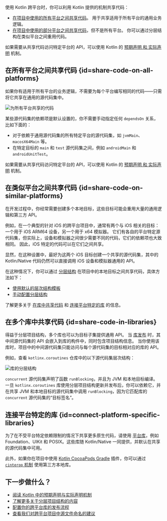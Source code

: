 [//]: # (title: 在平台上共享代码)

使用 Kotlin 跨平台时，你可以利用 Kotlin 提供的机制共享代码：
 
* [在项目中使用的所有平台之间共享代码](#share-code-on-all-platforms)。
用于共享适用于所有平台的通用业务逻辑。
* [在项目中使用的部分平台之间共享代码](#share-code-on-similar-platforms)，但不是所有平台。
你可以通过分层结构在类似平台之间重用代码。

如果需要从共享代码访问特定平台的 API，可以使用 Kotlin 的
[预期声明 和 实际声明](multiplatform-expect-actual.md) 机制。

## 在所有平台之间共享代码 {id=share-code-on-all-platforms}

如果你有适用于所有平台的业务逻辑，不需要为每个平台编写相同的代码——只需将它共享在通用的源代码集中。

![为所有平台共享的代码](flat-structure.svg)

某些源代码集的依赖项是默认设置的，你不需要手动指定任何 `dependsOn` 关系，比如下面的：
* 对于依赖于通用源代码集的所有特定平台的源代码集，如 `jvmMain`、`macosX64Main` 等。
* 在特定目标的 `main` 和 `test` 源代码集之间，例如 `androidMain` 和 `androidUnitTest`。

如果需要从共享代码访问特定平台的 API，可以使用 Kotlin 的 [预期声明 和 实际声明](multiplatform-expect-actual.md) 机制。

## 在类似平台之间共享代码 {id=share-code-on-similar-platforms}

在开发过程中，你经常需要创建多个本地目标，这些目标可能会重用大量的通用逻辑和第三方 API。

例如，在一个典型的针对 iOS 的跨平台项目中，通常有两个与 iOS 相关的目标：
一个用于 iOS ARM64 设备，另一个用于 x64 模拟器。
它们有各自的平台特定源代码集，但实际上，设备和模拟器之间很少需要不同的代码，它们的依赖项也大致相同。
因此，iOS 特定的代码可以在它们之间共享。

显然，在这种设置中，最好为这两个 iOS 目标创建一个共享的源代码集，其中的 Kotlin/Native
代码仍然可以直接调用 iOS 设备和模拟器通用的 API。

在这种情况下，你可以通过 [分层结构](multiplatform-hierarchy.md)
在项目中的本地目标之间共享代码，具体方法如下：

* [使用默认的层次结构模板](multiplatform-hierarchy.md#default-hierarchy-template)
* [手动配置分层结构](multiplatform-hierarchy.md#manual-configuration)

了解更多关于 [在库中共享代码](#share-code-in-libraries) 和 [连接平台特定的库](#connect-platform-specific-libraries) 的信息。

## 在多个库中共享代码 {id=share-code-in-libraries}

得益于分层项目结构，多个库也可以为目标子集提供通用 API。
当 [库发布](multiplatform-publish-lib.md) 时，其中间源代码集的 API 会嵌入到库的构件中，同时包含项目结构信息。
当你使用该库时，项目中的中间源代码集只能访问与每个源代码集的目标相对应的库的 API。

例如，查看 `kotlinx.coroutines` 仓库中的以下源代码集层次结构：

![库的分层结构](lib-hierarchical-structure.svg)

`concurrent` 源代码集声明了函数 `runBlocking`，并且为 JVM 和本地目标编译。
一旦 `kotlinx.coroutines` 库使用分层项目结构更新并发布后，你可以依赖它，并在共享 JVM 和本地目标的源代码集中调用
`runBlocking`，因为它匹配库的 `concurrent` 源代码集的“目标签名”。

## 连接平台特定的库 {id=connect-platform-specific-libraries}

为了在不受平台特定依赖限制的情况下共享更多原生代码，请使用 [平台库](native-platform-libs.md)，例如
Foundation、UIKit 和 POSIX。这些库随 Kotlin/Native 一同提供，并默认在共享的源代码集中可用。

此外，如果你在项目中使用 [Kotlin CocoaPods Gradle](native-cocoapods.md) 插件，你可以通过
[`cinterop` 机制](native-c-interop.md) 使用第三方本地库。

## 下一步做什么？

* [阅读 Kotlin 中的预期声明与实际声明机制](multiplatform-expect-actual.md)
* [了解更多关于分层项目结构的内容](multiplatform-hierarchy.md)
* [配置你的跨平台库的发布流程](multiplatform-publish-lib.md)
* [查看我们对跨平台项目中源文件命名的建议](coding-conventions.md#source-file-names)
